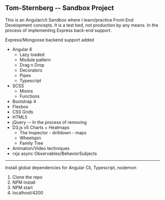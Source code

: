 ## Tom-Sternberg -- Sandbox Project

This is an Angular/cli Sandbox where I learn/practice Front-End Development concepts.
It is a test bed, not production by any means. 
In the process of implementing Express back-end support.

Express/Mongoose  backend support added

+ Angular 6
  - Lazy loaded
  - Module pattern
  - Drag n Drop
  - Decorators
  - Pipes
  - Typescript
+ SCSS
  - Mixins
  - Functions
+ Bootstrap 4  
+ Flexbox
+ CSS Grids  
+ HTML5 
+ jQuery -- In the process of removing
+ D3.js v5 Charts + Heatmaps
  - The Inspector - drilldown - maps
  - Wheelspin
  - Family Tree
+ Animation/Video techniques
+ rxjs async Observables/BehaviorSubjects

--------------------
Install global dependencies for Angular Cli, Typescript, nodemon
1. Clone the repo
2. NPM install
3. NPM start
4. localhost/4200


